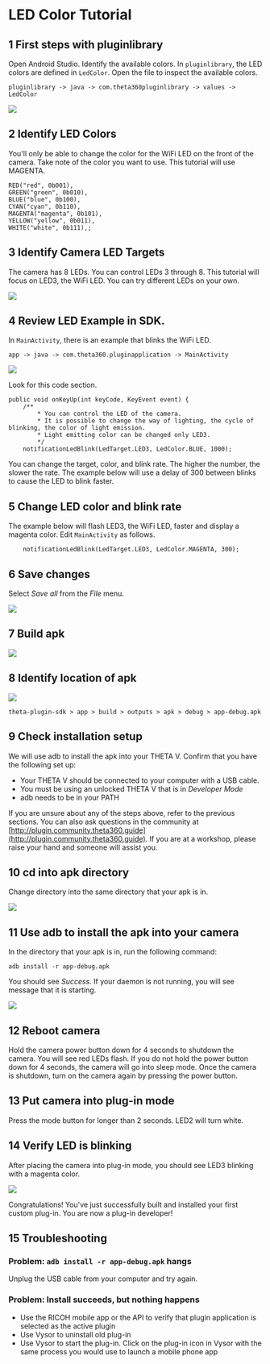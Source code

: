 
# LED Color Tutorial 

## 1 First steps with pluginlibrary

Open Android Studio. Identify the available colors. In `pluginlibrary`, the LED colors are defined in `LedColor`. Open
the file to inspect the available colors.

    pluginlibrary -> java -> com.theta360pluginlibrary -> values -> LedColor

![](img/custom/led/led-colors.png)

## 2 Identify LED Colors

You'll only be able to change the color for the WiFi LED on the front of the camera.  Take note of the color
you want to use. This tutorial will use MAGENTA.

    RED("red", 0b001),
    GREEN("green", 0b010),
    BLUE("blue", 0b100),
    CYAN("cyan", 0b110),
    MAGENTA("magenta", 0b101),
    YELLOW("yellow", 0b011),
    WHITE("white", 0b111),;

## 3 Identify Camera LED Targets

The camera has 8 LEDs. You can control LEDs 3 through 8.
This tutorial will focus on LED3, the WiFi LED. You can try different LEDs
on your own. 

![](img/custom/led-all.png)

## 4 Review LED Example in SDK.

In `MainActivity`, there is an example that blinks the WiFi LED.

    app -> java -> com.theta360.pluginapplication -> MainActivity

![](img/custom/led/mainActivity.png)

Look for this code section.

    public void onKeyUp(int keyCode, KeyEvent event) {
        /**
            * You can control the LED of the camera.
            * It is possible to change the way of lighting, the cycle of blinking, the color of light emission.
            * Light emitting color can be changed only LED3.
            */
        notificationLedBlink(LedTarget.LED3, LedColor.BLUE, 1000);

You can change the target, color, and blink rate. The higher the number, the slower the rate.
The example below will use a delay of 300 between blinks to cause the LED to blink faster.

## 5 Change LED color and blink rate

The example below will flash LED3, the WiFi LED, faster and display
a magenta color.  Edit `MainActivity` as follows.

        notificationLedBlink(LedTarget.LED3, LedColor.MAGENTA, 300);

## 6 Save changes

Select *Save all* from the *File* menu. 

![](img/custom/led/saveAll.png)

## 7 Build apk 

![](img/custom/led/buildApk.png)

## 8 Identify location of apk

![](img/custom/led/findApk.png)

    theta-plugin-sdk > app > build > outputs > apk > debug > app-debug.apk

## 9 Check installation setup

We will use adb to install the apk into your THETA V. Confirm that you have the following set up:

* Your THETA V should be connected to your computer with a USB cable.
* You must be using an unlocked THETA V that is in *Developer Mode*
* adb needs to be in your PATH

If you are unsure about any of the steps above, refer to the previous sections. You can
also ask questions in the community at [http://plugin.community.theta360.guide](http://plugin.community.theta360.guide).
If you are at a workshop, please raise your hand and someone will assist you.

## 10 cd into apk directory

Change directory into the same directory that your apk is in.

![](img/custom/led/change-directory.png)

## 11 Use adb to install the apk into your camera

In the directory that your apk is in, run the following command:

    adb install -r app-debug.apk

You should see  *Success*. If your daemon is not running, you will see message that it is starting.

![](img/custom/led/adb-install.png)

## 12 Reboot camera

Hold the camera power button down for 4 seconds to shutdown the camera. You will see red LEDs flash.
If you do not hold the power button down for 4 seconds, the camera will go into sleep mode. Once the 
camera is shutdown, turn on the camera again by pressing the power button.

## 13 Put camera into plug-in mode

Press the mode button for longer than 2 seconds. LED2 will turn white.

## 14 Verify LED is blinking

After placing the camera into plug-in mode, you should see LED3 blinking with a magenta color.

![](img/custom/led/magenta-led.png)

Congratulations!  You've just successfully built and installed your first custom plug-in. You are now
a plug-in developer!

## 15 Troubleshooting

### Problem: `adb install -r app-debug.apk` hangs

Unplug the USB cable from your computer and try again.

### Problem: Install succeeds, but nothing happens

* Use the RICOH mobile app or the API to verify that plugin application is selected as the active plugin
* Use Vysor to uninstall old plug-in
* Use Vysor to start the plug-in. Click on the plug-in icon in Vysor with the same process you would use to launch
a mobile phone app

